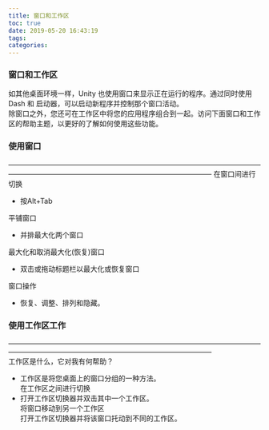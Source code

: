 ```yaml
---
title: 窗口和工作区
toc: true
date: 2019-05-20 16:43:19
tags:
categories:
---
```






### 窗口和工作区 
如其他桌面环境一样，Unity 也使用窗口来显示正在运行的程序。通过同时使用 Dash 和 启动器，可以启动新程序并控制那个窗口活动。  
除窗口之外，您还可在工作区中将您的应用程序组合到一起。访问下面窗口和工作区的帮助主题，以更好的了解如何使用这些功能。  
### 使用窗口  
—————————————————————————————————————————————————————————————————
在窗口间进行切换  
* 按Alt+Tab  

平铺窗口  
* 并排最大化两个窗口  

最大化和取消最大化(恢复)窗口  
* 双击或拖动标题栏以最大化或恢复窗口  

窗口操作  
* 恢复、调整、排列和隐藏。  
### 使用工作区工作  
—————————————————————————————————————————————————————————————————  
工作区是什么，它对我有何帮助？  
* 工作区是将您桌面上的窗口分组的一种方法。  
在工作区之间进行切换  
* 打开工作区切换器并双击其中一个工作区。  
将窗口移动到另一个工作区  
打开工作区切换器并将该窗口托动到不同的工作区。

